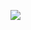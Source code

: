 <a href="https://visitorbadge.io/status?path=https%3A%2F%2Fgithub.com%2FP-jag1"><img src="https://api.visitorbadge.io/api/visitors?path=https%3A%2F%2Fgithub.com%2FP-jag1&label=traverels&labelColor=%2337d67a&countColor=%23555555" /></a>
